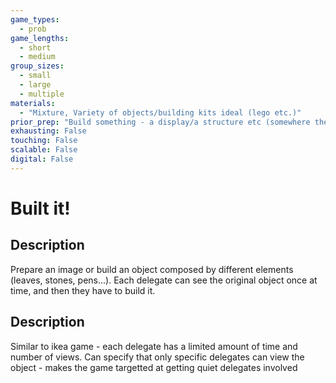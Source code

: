 ```yaml
---
game_types:
  - prob
game_lengths:
  - short
  - medium
group_sizes:
  - small
  - large
  - multiple
materials:
  - "Mixture, Variety of objects/building kits ideal (lego etc.)"
prior_prep: "Build something - a display/a structure etc (somewhere the delegates can't see it while you're building it."
exhausting: False
touching: False
scalable: False
digital: False
---
```

# Built it!

## Description
Prepare an image or build an object composed by different elements (leaves, stones, pens...). Each delegate can see the original object once at time, and then they have to build it.

## Description
Similar to ikea game - each delegate has a limited amount of time and number of views.
Can specify that only specific delegates can view the object - makes the game targetted at getting quiet delegates involved
